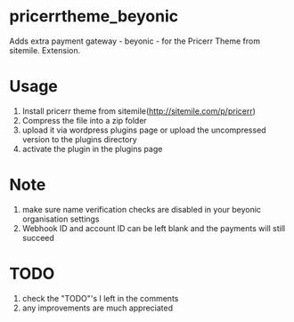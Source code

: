 # pricerrtheme_beyonic
   Adds extra payment gateway - beyonic - for the Pricerr Theme from sitemile. Extension.
# Usage
1. Install pricerr theme from sitemile(http://sitemile.com/p/pricerr)
2. Compress the file into a zip folder
3. upload it via wordpress plugins page or upload the uncompressed version to the plugins directory
4. activate the plugin in the plugins page
# Note
1. make sure name verification checks are disabled in your beyonic organisation settings
2. Webhook ID and account ID can be left blank and the payments will still succeed

# TODO
1. check the "TODO"'s I left in the comments
2. any improvements are much appreciated


